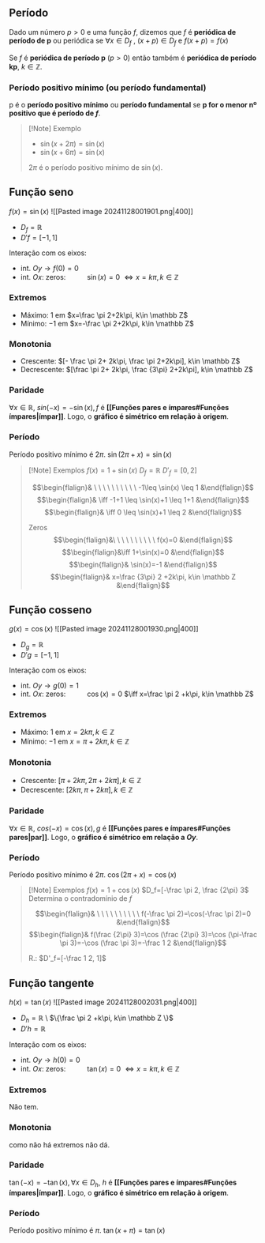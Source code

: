 ## Período
Dado um número $p>0$ e uma função $f$, dizemos que $f$ é **periódica de período de p** ou periódica se
$\forall x\in D_f$ ,   $(x+p)\in D_f$    e    $f(x+p)=f(x)$

Se $f$ é **periódica de período p** ($p>0$) então também é **periódica de período kp**, $k\in \mathbb Z$.
### Período positivo mínimo (ou período fundamental)
p é o **período positivo mínimo** ou **período fundamental** se **p for o menor nº positivo que é período de $f$**.

>[!Note] Exemplo
>- $\sin(x+2\pi)=\sin(x)$
>- $\sin(x+6\pi)=\sin(x)$
>
>$2\pi$ é o período positivo mínimo de $\sin(x)$.

## Função seno
$f(x)=\sin(x)$
![[Pasted image 20241128001901.png|400]]
- $D_f=\mathbb R$
- $D'f=[-1,1]$

Interação com os eixos:
- int. $Oy \rightarrow f(0)=0$
- int. $Ox$: zeros:
        $\ \ \ \ \ \ \ \ \ \ \sin(x)=0$
        $\iff x=k\pi, k\in \mathbb Z$
### Extremos
- Máximo: $1$ em $x=\frac \pi 2+2k\pi, k\in \mathbb Z$
- Mínimo: $-1$ em $x=-\frac \pi 2+2k\pi, k\in \mathbb Z$
### Monotonia
- Crescente: $[- \frac \pi 2+ 2k\pi, \frac \pi 2+2k\pi], k\in \mathbb Z$
- Decrescente: $[\frac \pi 2+ 2k\pi, \frac {3\pi} 2+2k\pi], k\in \mathbb Z$
### Paridade
$\forall x \in \mathbb R,\ sin(-x)=-\sin(x), f$ é **[[Funções pares e ímpares#Funções ímpares|ímpar]]**.
Logo, o **gráfico é simétrico em relação à origem**.
### Período
Período positivo mínimo é $2\pi$.
$\sin(2\pi+x)=\sin(x)$
>[!Note] Exemplos
>$f(x)=1+\sin(x)$
>  $D_f=\mathbb R$
>  $D'_f=[0,2]$
>  
>  $$\begin{flalign}& \ \ \ \ \ \ \ \ \ \ -1\leq \sin(x) \leq 1 &\end{flalign}$$
>  $$\begin{flalign}& \iff -1+1 \leq \sin(x)+1 \leq 1+1 &\end{flalign}$$
>  $$\begin{flalign}& \iff 0 \leq \sin(x)+1 \leq 2 &\end{flalign}$$
>  
>  Zeros
>  $$\begin{flalign}&\ \ \ \ \ \ \ \ \ \ f(x)=0  &\end{flalign}$$
>  $$\begin{flalign}&\iff 1+\sin(x)=0  &\end{flalign}$$
>  $$\begin{flalign}& \sin(x)=-1 &\end{flalign}$$
>  $$\begin{flalign}& x=\frac {3\pi} 2 +2k\pi, k\in \mathbb Z &\end{flalign}$$

## Função cosseno
$g(x)=\cos(x)$
![[Pasted image 20241128001930.png|400]]
- $D_g=\mathbb R$
- $D'g=[-1,1]$

Interação com os eixos:
- int. $Oy \rightarrow g(0)=1$
- int. $Ox$: zeros:
        $\ \ \ \ \ \ \ \ \ \ \cos(x)=0$
        $\iff x=\frac \pi 2 +k\pi, k\in \mathbb Z$
### Extremos
- Máximo: $1$ em $x=2k\pi, k\in \mathbb Z$
- Mínimo: $-1$ em $x=\pi+2k\pi, k\in \mathbb Z$
### Monotonia
- Crescente: $[\pi+2k\pi, 2\pi +2k\pi], k\in \mathbb Z$
- Decrescente: $[2k\pi, \pi+2k\pi], k\in \mathbb Z$
### Paridade
$\forall x \in \mathbb R,\ cos(-x)=\cos(x), g$ é **[[Funções pares e ímpares#Funções pares|par]]**.
Logo, o **gráfico é simétrico em relação a $Oy$**.
### Período
Período positivo mínimo é $2\pi$.
$\cos(2\pi+x)=\cos(x)$
>[!Note] Exemplos
>$f(x)=1+\cos(x)$
>  $D_f=[-\frac \pi 2, \frac {2\pi} 3$
>Determina o contradomínio de $f$ 
>  
>  $$\begin{flalign}& \ \ \ \ \ \ \ \ \ \ f(-\frac \pi 2)=\cos(-\frac \pi 2)=0 &\end{flalign}$$
>  $$\begin{flalign}& f(\frac {2\pi} 3)=\cos (\frac {2\pi} 3)=\cos (\pi-\frac \pi 3)=-\cos (\frac \pi 3)=-\frac 1 2 &\end{flalign}$$
>  
>  R.: $D'_f=[-\frac 1 2, 1]$

## Função tangente
$h(x)=\tan(x)$
![[Pasted image 20241128002031.png|400]]
- $D_h=\mathbb R$ \ $\{\frac \pi 2 +k\pi, k\in \mathbb Z \}$
- $D'h=\mathbb R$

Interação com os eixos:
- int. $Oy \rightarrow h(0)=0$
- int. $Ox$: zeros:
        $\ \ \ \ \ \ \ \ \ \ \tan(x)=0$
        $\iff x=k\pi, k\in \mathbb Z$
### Extremos
Não tem.
### Monotonia
como não há extremos não dá.
### Paridade
$\tan(-x)=-\tan(x), \forall x\in D_h,\ h$ é **[[Funções pares e ímpares#Funções ímpares|ímpar]]**.
Logo, o **gráfico é simétrico em relação à origem**.
### Período
Período positivo mínimo é $\pi$.
$\tan(x+\pi)=\tan(x)$


